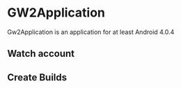 # GW2Application
Gw2Application is an application for at least Android 4.0.4

## Watch account

## Create Builds 
